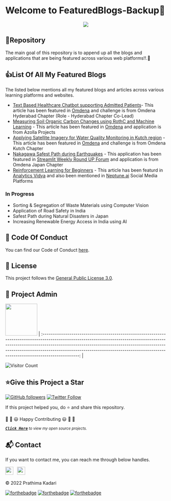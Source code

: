 # Welcome to FeaturedBlogs-Backup👋

<p align="center">
<img src="https://github.com/prathimacode-hub/prathimacode-hub/blob/main/Cover%20Photos/Featured-Blogs-BackUp.png"></a>
</p>


<h2>📌Repository</h2>

The main goal of this repository is to append up all the blogs and applications that are being featured across various web platforms!!.🚀


<h2>👍List Of All My Featured Blogs</h2>

The listed below mentions all my featured blogs and articles across various learning platforms and websites. 

- [Text Based Healthcare Chatbot supporting Admitted Patients](https://omdena.com/blog/healthcare-chatbot/)- This article has been featured in [Omdena](https://omdena.com/) and challenge is from Omdena Hyderabad Chapter (Role - Hyderabad Chapter Co-Lead)
- [Measuring Soil Organic Carbon Changes using RothC and Machine Learning](https://omdena.com/blog/measuring-soil-organic-carbon-changes-using-rothc/) - This article has been featured in [Omdena](https://omdena.com/) and application is from Azolla Projects
- [Applying Satellite Imagery for Water Quality Monitoring in Kutch region](https://omdena.com/blog/satellite-imagery-for-water-quality-monitoring/) - This article has been featured in [Omdena](https://omdena.com/) and challenge is from Omdena Kutch Chapter
- [Nakagawa Safest Path during Earthquakes](https://www.linkedin.com/posts/prathima-kadari_omdena-ai-socialgood-activity-6905085689285767168-Xd_g) - This application has been featured in [Streamlit Weekly Round UP Forum](https://discuss.streamlit.io/t/weekly-roundup-ag-grid-tutorials-custom-components-web-scraping-made-easy-and-more/23025) and application is from Omdena Japan Chapter
- [Reinforcement Learning for Beginners](https://www.analyticsvidhya.com/blog/2021/02/introduction-to-reinforcement-learning-for-beginners/) - This article has been featurd in [Analytics Vidya](https://www.analyticsvidhya.com/) and also been mentioned in [Neptune.ai](https://neptune.ai/blog) Social Media Platforms


### In Progress

- Sorting & Segregation of Waste Materials using Computer Vision
- Application of Road Safety in India
- Safest Path during Natural Disasters in Japan
- Increasing Renewable Energy Access in India using AI


<h2>📜 Code Of Conduct</h2>

You can find our Code of Conduct [here](https://github.com/prathimacode-hub/FeaturedBlogs-Backup/blob/main/CODE_OF_CONDUCT.md).


<h2>📝 License</h2>  

This project follows the [General Public License 3.0](https://github.com/prathimacode-hub/FeaturedBlogs-Backup/blob/main/LICENSE).


<h2>🙂 Project Admin</h2>

<a href="https://github.com/prathimacode-hub"><img src="https://github.com/prathimacode-hub/prathimacode-hub/blob/main/Prathima%20updated%20profile%20pic.jpg" width=100px height=100px /></a>
| :------------------------------------------------------------------------------------------------------------------------------------------------------------------------------------------------------------------------------------------------------------------------------------------------------------------------------------------: |

![Visitor Count](https://profile-counter.glitch.me/{prathimacode-hub}/count.svg)


<h2>⭐Give this Project a Star</h2>

[![GitHub followers](https://img.shields.io/github/followers/prathimacode-hub.svg?label=Follow%20@prathimacode-hub&style=social)](https://github.com/prathimak88/)  [![Twitter Follow](https://img.shields.io/twitter/follow/prathimak88?style=social)](https://twitter.com/prathimak88)

If this project helped you, do ⭐ and share this repository.

🎉 🎊 😃 Happy Contributing 😃 🎊 🎉

<!-- <sup><kbd>***[Click Here](https://github.com/prathimacode-hub/prathimacode-hub/blob/main/Projects/OpenSource-Projects.md)***</kbd> *to view my open source projects and</sup>*  <sup><kbd>***[Get In](https://github.com/prathimacode-hub/prathimacode-hub/blob/main/GitHub%20Projects/Learning-Projects.md)***</kbd> *for learning projects.</sup>* <br>
</td> -->

<sup><kbd>***[Click Here](https://github.com/prathimacode-hub/prathimacode-hub/blob/main/GitHub%20Projects/OpenSource-Projects.md)***</kbd> *to view my open source projects.</sup>* <br>


<h2>📬 Contact</h2>

If you want to contact me, you can reach me through below handles.

<a href="https://twitter.com/prathimak88"><img src="https://upload.wikimedia.org/wikipedia/fr/thumb/c/c8/Twitter_Bird.svg/1200px-Twitter_Bird.svg.png" width="25"></img></a>&nbsp;&nbsp; <a href="https://www.linkedin.com/in/prathima-kadari/"><img src="https://www.felberpr.com/wp-content/uploads/linkedin-logo.png" width="25"></img></a>

© 2022 Prathima Kadari


[![forthebadge](https://forthebadge.com/images/badges/built-with-love.svg)](https://forthebadge.com) [![forthebadge](https://forthebadge.com/images/badges/built-by-developers.svg)](https://forthebadge.com) [![forthebadge](https://forthebadge.com/images/badges/built-with-swag.svg)](https://forthebadge.com) 
